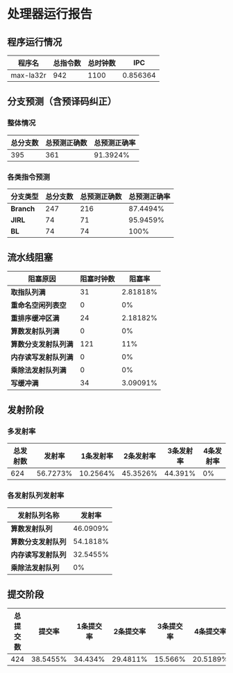 # 处理器运行报告
## 程序运行情况
|程序名|总指令数|总时钟数|IPC|
|---|---|---|---|
|max-la32r|942|1100|0.856364|

## 分支预测（含预译码纠正）
### 整体情况
|总分支数|总预测正确数|总预测正确率|
|---|---|---|
|395|361|91.3924%|

### 各类指令预测
|分支类型|总分支数|总预测正确数|总预测正确率|
|---|---|---|---|
|**Branch**| 247 | 216 | 87.4494%|
|**JIRL**| 74 | 71 | 95.9459%|
|**BL**| 74 | 74 | 100%|

## 流水线阻塞
|阻塞原因|阻塞时钟数|阻塞率|
|---|---|---|
|**取指队列满**| 31 | 2.81818%|
|**重命名空闲列表空**|0 | 0%|
|**重排序缓冲区满**|24 | 2.18182%|
|**算数发射队列满**|0 | 0%|
|**算数分支发射队列满**|121 | 11%|
|**内存读写发射队列满**|0 | 0%|
|**乘除法发射队列满**|0 | 0%|
|**写缓冲满**|34 | 3.09091%|

## 发射阶段
### 多发射率
|总发射数|发射率|1条发射率|2条发射率|3条发射率|4条发射率|
|---|---|---|---|---|---|
|624|56.7273%|10.2564%|45.3526%|44.391%|0%|

### 各发射队列发射率
|发射队列名称|发射率|
|---|---|
|**算数发射队列**|46.0909%|
|**算数分支发射队列**|54.1818%|
|**内存读写发射队列**|32.5455%|
|**乘除法发射队列**|0%|

## 提交阶段
|总提交数|提交率|1条提交率|2条提交率|3条提交率|4条提交率|
|---|---|---|---|---|---|
|424|38.5455%|34.434%|29.4811%|15.566%|20.5189%|
